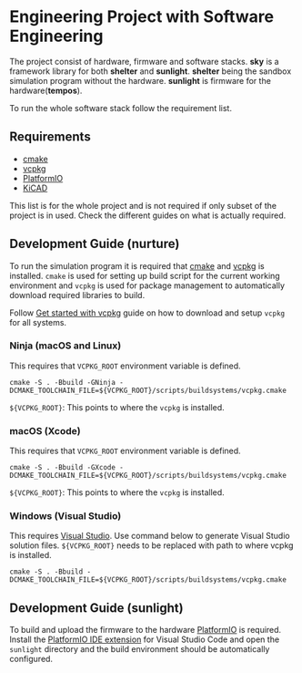 # Engineering Project with Software Engineering

The project consist of hardware, firmware and software stacks. **sky** is a framework library for both **shelter** and **sunlight**. **shelter** being the sandbox simulation program without the hardware. **sunlight** is firmware for the hardware(**tempos**).

To run the whole software stack follow the requirement list.

## Requirements

  - [cmake](https://cmake.org)
  - [vcpkg](http://vcpkg.io)
  - [PlatformIO](https://platformio.org/)
  - [KiCAD](https://www.kicad.org/)

This list is for the whole project and is not required if only subset of the project is in used. Check the different guides on what is actually required.

## Development Guide (nurture)

To run the simulation program it is required that [cmake](https://cmake.org) and [vcpkg](http://vcpkg.io) is installed. `cmake` is used for setting up build script for the current working environment and `vcpkg` is used for package management to automatically download required libraries to build.

Follow [Get started with vcpkg](https://vcpkg.io/en/getting-started.html) guide on how to download and setup `vcpkg` for all systems.

### Ninja (macOS and Linux)

This requires that `VCPKG_ROOT` environment variable is defined.

```
cmake -S . -Bbuild -GNinja -DCMAKE_TOOLCHAIN_FILE=${VCPKG_ROOT}/scripts/buildsystems/vcpkg.cmake
```

`${VCPKG_ROOT}`: This points to where the `vcpkg` is installed.

### macOS (Xcode)

This requires that `VCPKG_ROOT` environment variable is defined.

```
cmake -S . -Bbuild -GXcode -DCMAKE_TOOLCHAIN_FILE=${VCPKG_ROOT}/scripts/buildsystems/vcpkg.cmake
```

`${VCPKG_ROOT}`: This points to where the `vcpkg` is installed.

### Windows (Visual Studio)

This requires [Visual Studio](https://visualstudio.microsoft.com/). Use command below to generate Visual Studio solution files. `${VCPKG_ROOT}` needs to be replaced with path to where vcpkg is installed.

```
cmake -S . -Bbuild -DCMAKE_TOOLCHAIN_FILE=${VCPKG_ROOT}/scripts/buildsystems/vcpkg.cmake
```

## Development Guide (sunlight)

To build and upload the firmware to the hardware [PlatformIO](https://platformio.org/) is required. Install the [PlatformIO IDE extension](https://platformio.org/platformio-ide) for Visual Studio Code and open the `sunlight` directory and the build environment should be automatically configured.
